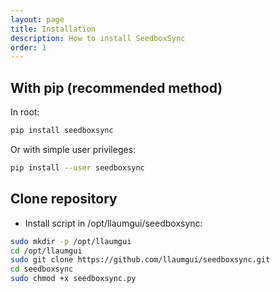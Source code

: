 ```yaml
---
layout: page
title: Installation
description: How to install SeedboxSync
order: 1
---
```


## With pip (recommended method)

In root:

```bash
pip install seedboxsync
```

Or with simple user privileges:

```bash
pip install --user seedboxsync
```

## Clone repository

* Install script in /opt/llaumgui/seedboxsync:

```bash
sudo mkdir -p /opt/llaumgui
cd /opt/llaumgui
sudo git clone https://github.com/llaumgui/seedboxsync.git
cd seedboxsync
sudo chmod +x seedboxsync.py
```
